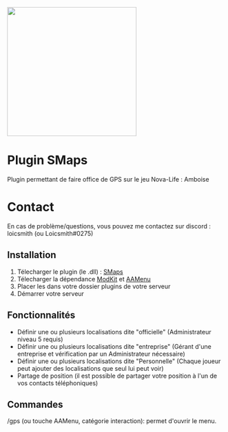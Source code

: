 <img src="https://i.imgur.com/iS7tN7F.png" width="300"/>

# Plugin SMaps

Plugin permettant de faire office de GPS sur le jeu Nova-Life : Amboise

# Contact

En cas de problème/questions, vous pouvez me contactez sur discord : loicsmith (ou Loicsmith#0275)


## Installation
1. Télecharger le plugin (le .dll) : [SMaps](https://github.com/loicsmith/SMaps/releases/tag/SMaps)
2. Télecharger la dépendance [ModKit](https://github.com/Aarnow/NovaLife_ModKit-Releases/releases/latest/download/ModKit.dll) et [AAMenu](https://github.com/Aarnow/NovaLife_ModKit-Releases/releases/latest/download/AAMenu.dll)
3. Placer les dans votre dossier plugins de votre serveur
4. Démarrer votre serveur

## Fonctionnalités 

- Définir une ou plusieurs localisations dite "officielle" (Administrateur niveau 5 requis)
- Définir une ou plusieurs localisations dite "entreprise" (Gérant d'une entreprise et vérification par un Administrateur nécessaire)
- Définir une ou plusieurs localisations dite "Personnelle" (Chaque joueur peut ajouter des localisations que seul lui peut voir)
- Partage de position (il est possible de partager votre position à l'un de vos contacts téléphoniques)
  
## Commandes

/gps (ou touche AAMenu, catégorie interaction): permet d'ouvrir le menu.
